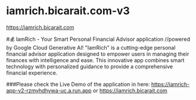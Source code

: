 # iamrich.bicarait.com-v3
https://iamrich.bicarait.com 

#💰 IamRich - Your Smart Personal Financial Advisor application
//powered by Google Cloud Generative AI!
"IamRich" is a cutting-edge personal financial advisor application designed to empower users in managing their finances with intelligence and ease. This innovative app combines smart technology with personalized guidance to provide a comprehensive financial experience.

###Please check the Live Demo of the application in here: https://iamrich-app-v2-rzmyhdhywa-uc.a.run.app or https://iamrich.bicarait.com